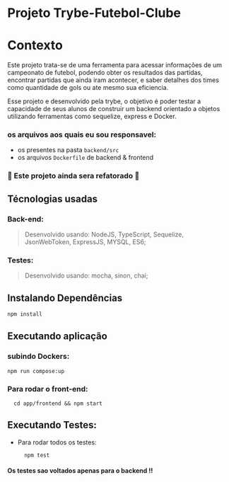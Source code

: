 # Projeto Trybe-Futebol-Clube

# Contexto
Este projeto trata-se de uma ferramenta para acessar informações de um campeonato de futebol,
podendo obter os resultados das partidas, encontrar partidas que ainda iram acontecer, e saber detalhes dos times como quantidade de gols ou ate mesmo sua eficiencia.

Esse projeto e desenvolvido pela trybe, o objetivo é poder testar a capacidade de seus alunos de construir um backend orientado a objetos utilizando ferramentas como sequelize, express e Docker.

### os arquivos aos quais eu sou responsavel:
* os presentes na pasta `backend/src`
* os arquivos `Dockerfile` de backend & frontend

### :construction: Este projeto ainda sera refatorado :construction:

## Técnologias usadas

### Back-end:
   > Desenvolvido usando: NodeJS, TypeScript, Sequelize, JsonWebToken, ExpressJS, MYSQL, ES6;

### Testes:
   > Desenvolvido usando: mocha, sinon, chai;

## Instalando Dependências

```bash
npm install
```

## Executando aplicação

### subindo Dockers:

  ```
  npm run compose:up
  ```
### Para rodar o front-end:

  ```
    cd app/frontend && npm start
  ```

## Executando Testes:

* Para rodar todos os testes:

  ```
    npm test
  ```
#### Os testes sao voltados apenas para o backend !!
